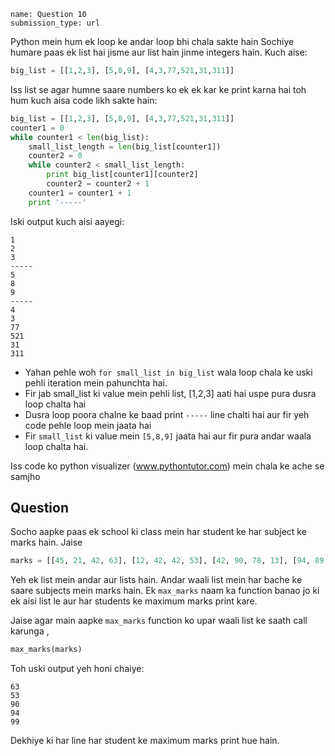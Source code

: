 ```ngMeta
name: Question 10
submission_type: url
```

Python mein hum ek loop ke andar loop bhi chala sakte hain Sochiye humare paas ek list hai jisme aur list hain jinme integers hain. Kuch aise:

```python
big_list = [[1,2,3], [5,8,9], [4,3,77,521,31,311]]
```

Iss list se agar humne saare numbers ko ek ek kar ke print karna hai toh hum kuch aisa code likh sakte hain:

```python
big_list = [[1,2,3], [5,8,9], [4,3,77,521,31,311]]
counter1 = 0
while counter1 < len(big_list):
    small_list_length = len(big_list[counter1])
    counter2 = 0
    while counter2 < small_list_length:
        print big_list[counter1][counter2]
        counter2 = counter2 + 1
    counter1 = counter1 + 1
    print '-----'
```

Iski output kuch aisi aayegi:

```
1
2
3
-----
5
8
9
-----
4
3
77
521
31
311
```

* Yahan pehle woh `for small_list in big_list` wala loop chala ke uski pehli iteration mein pahunchta hai.
* Fir jab small_list ki value mein pehli list, [1,2,3] aati hai uspe pura dusra loop chalta hai
* Dusra loop poora chalne ke baad print `-----` line chalti hai aur fir yeh code pehle loop mein jaata hai
* Fir `small_list` ki value mein `[5,8,9]` jaata hai aur fir pura andar waala loop chalta hai.

Iss code ko python visualizer (www.pythontutor.com) mein chala ke ache se samjho


## Question

Socho aapke paas ek school ki class mein har student ke har subject ke marks hain. Jaise

```python
marks = [[45, 21, 42, 63], [12, 42, 42, 53], [42, 90, 78, 13], [94, 89, 78, 76], [87, 55, 98, 99]]
```

Yeh ek list mein andar aur lists hain. Andar waali list mein har bache ke saare subjects mein marks hain. Ek `max_marks` naam ka function banao jo ki ek aisi list le aur har students ke maximum marks print kare.

Jaise agar main aapke `max_marks` function ko upar waali list ke saath call karunga ,

```python
max_marks(marks)
```

Toh uski output yeh honi chaiye:

```
63
53
90
94
99
```
Dekhiye ki har line har student ke maximum marks print hue hain.
